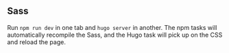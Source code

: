 ## Sass

Run `npm run dev` in one tab and `hugo server` in another. The npm tasks will automatically recompile the Sass, and the Hugo task will pick up on the CSS and reload the page.